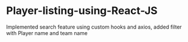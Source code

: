 # Player-listing-using-React-JS
Implemented search feature using custom hooks and axios, added filter with Player name and team name
